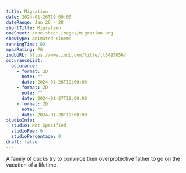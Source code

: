 ```yaml
---
title: Migration
date: 2024-01-26T19:00:00
dateRange: Jan 26 - 28
shortTitle: Migration
oneSheet: /one-sheet-images/migration.png
showType: Animated Cinema
runningTime: 83
mpaaRating: PG
imdbURL: https://www.imdb.com/title/tt6495056/
occuranceList:
  occurance:
    - format: 2D
      note: ""
      date: 2024-01-26T19:00:00
    - format: 2D
      note: ""
      date: 2024-01-27T19:00:00
    - format: 2D
      note: ""
      date: 2024-01-28T19:00:00
studioInfo:
  studio: Not Specified
  studioFee: 0
  studioPercentage: 0
draft: false
---
```

A family of ducks try to convince their overprotective father to go on the vacation of a lifetime.
